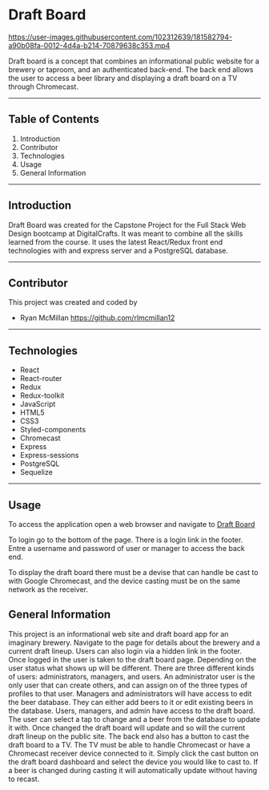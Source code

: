 # Draft Board

https://user-images.githubusercontent.com/102312639/181582794-a90b08fa-0012-4d4a-b214-70879638c353.mp4



Draft board is a concept that combines an informational public website for a brewery or taproom, and an authenticated back-end. The back end allows the user to access a beer library and displaying a draft board on a TV through Chromecast.

---

## Table of Contents

1. Introduction
2. Contributor
3. Technologies
4. Usage
5. General Information

---

## Introduction

Draft Board was created for the Capstone Project for the Full Stack Web Design bootcamp at DigitalCrafts. It was meant to combine all the skills learned from the course. It uses the latest React/Redux front end technologies with and express server and a PostgreSQL database.

---

## Contributor

This project was created and coded by

- Ryan McMillan <https://github.com/rlmcmillan12>

---

## Technologies

- React 
- React-router
- Redux
- Redux-toolkit
- JavaScript
- HTML5
- CSS3
- Styled-components
- Chromecast
- Express
- Express-sessions
- PostgreSQL
- Sequelize

---

## Usage

To access the application open a web browser and navigate to 
    [Draft Board](https://draft-board-rlm.herokuapp.com/)
 
To login go to the bottom of the page. There is a login link in the footer. Entre a username and password of user or manager to access the back end.

To display the draft board there must be a devise that can handle be cast to with Google Chromecast, and the device casting must be on the same network as the receiver.

## General Information

This project is an informational web site and draft board app for an imaginary brewery. Navigate to the page for details about the brewery and a current draft lineup. Users can also login via a hidden link in the footer. Once logged in the user is taken to the draft board page. Depending on the user status what shows up will be different. There are three different kinds of users: administrators, managers, and users. An administrator user is the only user that can create others, and can assign on of the three types of profiles to that user. Managers and administrators will have access to edit the beer database. They can either add beers to it or edit existing beers in the database.  Users, managers, and admin have access to the draft board.  The user can select a tap to change and a beer from the database to update it with. Once changed the draft board will update and so will the current draft lineup on the public site. The back end also has a button to cast the draft board to a TV. The TV must be able to handle Chromecast or have a Chromecast receiver device connected to it. Simply click the cast button on the draft board dashboard and select the device you would like to cast to.  If a beer is changed during casting it will automatically update without having to recast.

